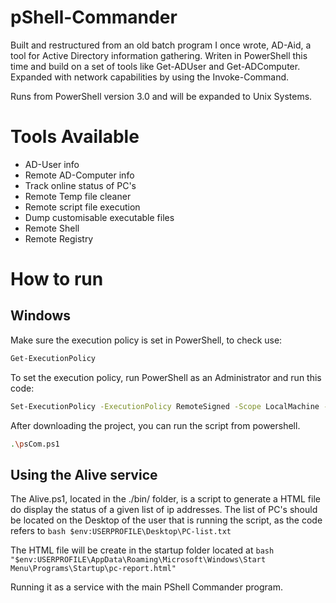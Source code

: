 # pShell-Commander                

Built and restructured from an old batch program I once wrote, AD-Aid, a tool for Active Directory information gathering. Writen in PowerShell this time and build on a set of tools like Get-ADUser and Get-ADComputer.
Expanded with network capabilities by using the Invoke-Command.

Runs from PowerShell version 3.0  and will be expanded to Unix Systems.

# Tools Available

- AD-User info
- Remote AD-Computer info
- Track online status of PC's
- Remote Temp file cleaner
- Remote script file execution
- Dump customisable executable files
- Remote Shell
- Remote Registry

# How to run

## Windows

Make sure the execution policy is set in PowerShell, to check use:

```bash
Get-ExecutionPolicy
```

To set the execution policy, run PowerShell as an Administrator and run this code:

```bash
Set-ExecutionPolicy -ExecutionPolicy RemoteSigned -Scope LocalMachine -Force
```

After downloading the project, you can run the script from powershell.

```bash
.\psCom.ps1
```

## Using the Alive service

The Alive.ps1, located in the ./bin/ folder, is a script to generate a HTML file do display the status of a given list of ip addresses. The list of PC's should be located on the Desktop of the user that is running the script, as the code refers to 
```bash $env:USERPROFILE\Desktop\PC-list.txt ```

The HTML file will be create in the startup folder located at 
```bash "$env:USERPROFILE\AppData\Roaming\Microsoft\Windows\Start Menu\Programs\Startup\pc-report.html" ```

Running it as a service with the main PShell Commander program.
